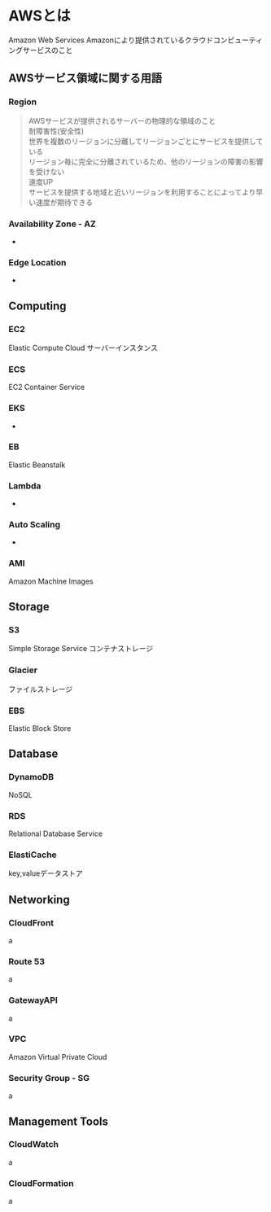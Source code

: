 # AWSとは
Amazon Web Services
Amazonにより提供されているクラウドコンピューティングサービスのこと
  
## AWSサービス領域に関する用語
### Region
> AWSサービスが提供されるサーバーの物理的な領域のこと  
> 耐障害性(安全性)  
> 世界を複数のリージョンに分離してリージョンごとにサービスを提供している  
> リージョン毎に完全に分離されているため、他のリージョンの障害の影響を受けない  
> 速度UP  
> サービスを提供する地域と近いリージョンを利用することによってより早い速度が期待できる

### Availability Zone - AZ
-
### Edge Location
-

## Computing
### EC2
Elastic Compute Cloud
サーバーインスタンス
### ECS
EC2 Container Service
### EKS
-
### EB
Elastic Beanstalk
### Lambda
-
### Auto Scaling
-
### AMI
Amazon Machine Images

## Storage
### S3
Simple Storage Service
コンテナストレージ
### Glacier
ファイルストレージ
### EBS
Elastic Block Store

## Database
### DynamoDB
NoSQL
### RDS
Relational Database Service
### ElastiCache
key,valueデータストア

## Networking
### CloudFront
a
### Route 53
a
### GatewayAPI
a
### VPC
Amazon Virtual Private Cloud

### Security Group - SG
a

## Management Tools
### CloudWatch
a
### CloudFormation
a
